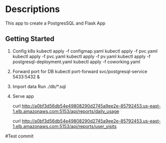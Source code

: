 # Descriptions
This app to create a PostgresSQL and Flask App

## Getting Started

1. Config k8s
kubectl apply -f configmap.yaml
kubectl apply -f pvc.yaml
kubectl apply -f pvc.yaml
kubectl apply -f pv.yaml
kubectl apply -f postgresql-deployment.yaml
kubectl apply -f coworking.yaml

2. Forward port for DB
kubectl port-forward svc/postgresql-service 5433:5432 &

3. Import data
Run ./db/*.sql

4. Serve app
    
    curl http://a0bf3d56db54e49808290d2745a9ee2e-85792453.us-east-1.elb.amazonaws.com:5153/api/reports/daily_usage

    curl http://a0bf3d56db54e49808290d2745a9ee2e-85792453.us-east-1.elb.amazonaws.com:5153/api/reports/user_visits

#Test commit